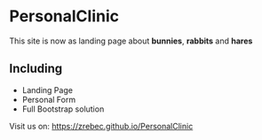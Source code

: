 # PersonalClinic

This site is now as landing page about **bunnies**, **rabbits** and **hares**

## Including

- Landing Page
- Personal Form
- Full Bootstrap solution

Visit us on: <https://zrebec.github.io/PersonalClinic>
